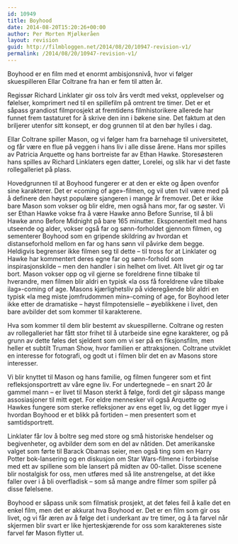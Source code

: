 ```yaml
---
id: 10949
title: Boyhood
date: 2014-08-20T15:20:26+00:00
author: Per Morten Mjølkeråen
layout: revision
guid: http://filmbloggen.net/2014/08/20/10947-revision-v1/
permalink: /2014/08/20/10947-revision-v1/
---
```

Boyhood er en film med et enormt ambisjonsnivå, hvor vi følger skuespilleren Ellar Coltrane fra han er fem til atten år. 

Regissør Richard Linklater gir oss tolv års verdt med vekst, opplevelser og følelser, komprimert ned til en spillefilm på omtrent tre timer. Det er et såpass grandiost filmprosjekt at fremtidens filmhistorikere allerede har funnet frem tastaturet for å skrive den inn i bøkene sine. Det faktum at den briljerer utenfor sitt konsept, er dog grunnen til at den bør hylles i dag.

Ellar Coltrane spiller Mason, og vi følger ham fra barnehage til universitetet, og får være en flue på veggen i hans liv i alle disse årene. Hans mor spilles av Patricia Arquette og hans bortreiste far av Ethan Hawke. Storesøsteren hans spilles av Richard Linklaters egen datter, Lorelei, og slik har vi det faste rollegalleriet på plass.

Hovedgrunnen til at Boyhood fungerer er at den er ekte og åpen ovenfor sine karakterer. Det er &laquo;coming of age&raquo;-filmen, og vil uten tvil være med på å definere den høyst populære sjangeren i mange år fremover. Det er ikke bare Mason som vokser og blir eldre, men også hans mor, far og søster. Vi ser Ethan Hawke vokse fra å være Hawke anno Before Sunrise, til å bli Hawke anno Before Midnight på bare 165 minutter. Eksponentielt med hans utseende og alder, vokser også far og sønn-forholdet gjennom filmen, og sementerer Boyhood som en gripende skildring av hvordan et distanseforhold mellom en far og hans sønn vil påvirke dem begge. Heldigvis begrenser ikke filmen seg til dette &#8211; til tross for at Linklater og Hawke har kommentert deres egne far og sønn-forhold som inspirasjonskilde &#8211; men den handler i sin helhet om livet. Alt livet gir og tar bort. Mason vokser opp og vil gjerne se foreldrene finne tilbake til hverandre, men filmen blir aldri en typisk &laquo;la oss få foreldrene våre tilbake ilag&raquo;-coming of age. Masons kjærlighetsliv på videregående blir aldri en typisk &laquo;la meg miste jomfrudommen min&raquo;-coming of age, for Boyhood leter ikke etter de dramatiske &#8211; høyst filmpotensielle &#8211; øyeblikkene i livet, den bare avbilder det som kommer til karakterene. 

Hva som kommer til dem blir bestemt av skuespillerne. Coltrane og resten av rollegalleriet har fått stor frihet til å utarbeide sine egne karakterer, og på grunn av dette føles det sjeldent som om vi ser på en fiksjonsfilm, men heller et subtilt Truman Show, hvor familien er attraksjonen. Coltrane utviklet en interesse for fotografi, og godt ut i filmen blir det en av Masons store interesser. 

Vi blir knyttet til Mason og hans familie, og filmen fungerer som et fint refleksjonsportrett av våre egne liv. For undertegnede &#8211; en snart 20 år gammel mann &#8211; er livet til Mason sterkt å følge, fordi det gir såpass mange assosiasjoner til mitt eget. For eldre mennesker vil også Arquette og Hawkes fungere som sterke refleksjoner av ens eget liv, og det ligger mye i hvordan Boyhood er et blikk på fortiden &#8211; men presentert som et samtidsportrett. 

Linklater får lov å boltre seg med store og små historiske hendelser og begivenheter, og avbilder dem som en del av nåtiden. Det amerikanske valget som førte til Barack Obamas seier, men også ting som en Harry Potter bok-lansering og en diskusjon om Star Wars-filmene i forbindelse med ett av spillene som ble lansert på midten av 00-tallet. Disse scenene blir nostalgisk for oss, men utføres med så lite anstrengelse, at det ikke faller over i å bli overfladisk &#8211; som så mange andre filmer som spiller på disse følelsene. 

Boyhood er såpass unik som filmatisk prosjekt, at det føles feil å kalle det en enkel film, men det er akkurat hva Boyhood er. Det er en film som gir oss livet, og vi får æren av å følge det i underkant av tre timer, og å ta farvel når skjermen blir svart er like hjerteskjærende for oss som karakterenes siste farvel før Mason flytter ut.
